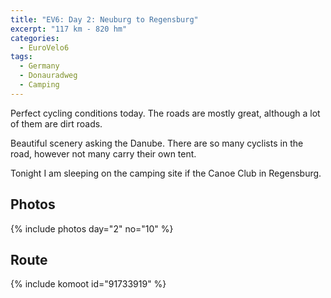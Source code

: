 ```yaml
---
title: "EV6: Day 2: Neuburg to Regensburg"
excerpt: "117 km - 820 hm"
categories:
  - EuroVelo6
tags:
  - Germany
  - Donauradweg
  - Camping
---
```

Perfect cycling conditions today. The roads are mostly great, although a lot of them are dirt roads.

Beautiful scenery asking the Danube. There are so many cyclists in the road, however not many carry their own tent.

Tonight I am sleeping on the camping site if the Canoe Club in Regensburg.

## Photos

{% include photos day="2" no="10" %}

## Route

{% include komoot id="91733919" %}
